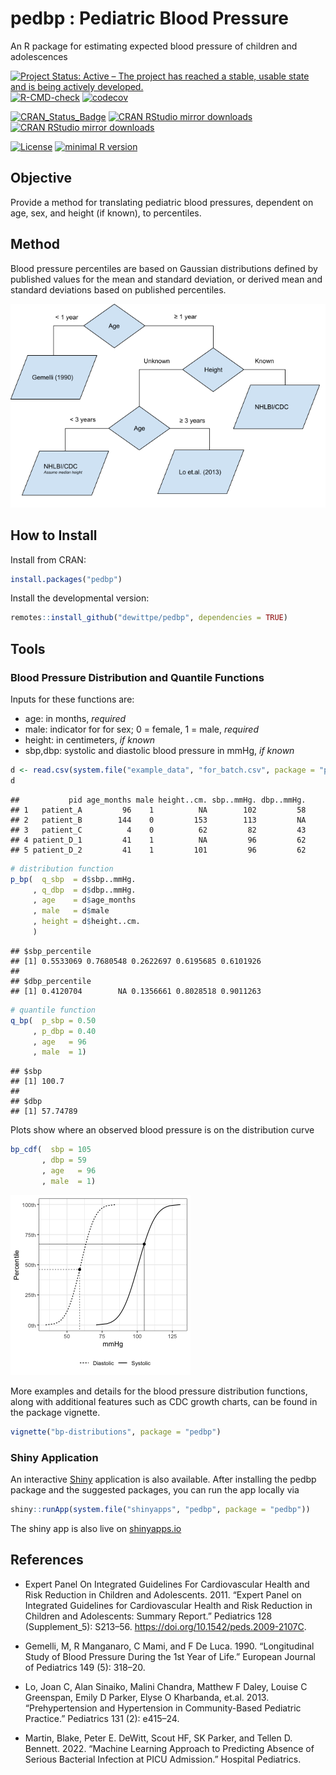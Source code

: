 # pedbp : Pediatric Blood Pressure
An R package for estimating expected blood pressure of children and adolescences

[![Project Status: Active – The project has reached a stable, usable state and is being actively developed.](https://www.repostatus.org/badges/latest/active.svg)](https://www.repostatus.org/#active)
[![R-CMD-check](https://github.com/dewittpe/pedbp/actions/workflows/R-CMD-check.yaml/badge.svg)](https://github.com/dewittpe/pedbp/actions/workflows/R-CMD-check.yaml)
[![codecov](https://codecov.io/gh/dewittpe/pedbp/branch/main/graph/badge.svg?token=DYiVkUwKrP)](https://app.codecov.io/gh/dewittpe/pedbp)

[![CRAN_Status_Badge](http://www.r-pkg.org/badges/version/pedbp)](https://cran.r-project.org/package=pedbp)
[![CRAN RStudio mirror downloads](http://cranlogs.r-pkg.org/badges/pedbp)](http://www.r-pkg.org/pkg/pedbp)
[![CRAN RStudio mirror downloads](http://cranlogs.r-pkg.org/badges/grand-total/pedbp)](http://www.r-pkg.org/pkg/pedbp)

[![License](https://img.shields.io/badge/licence-GPL--2-blue.svg)](https://www.gnu.org/licenses/old-licenses/gpl-2.0.html)
[![minimal R version](https://img.shields.io/badge/R%3E%3D-3.5.0-6666ff.svg)](https://cran.r-project.org/)

## Objective
Provide a method for translating pediatric blood pressures, dependent on age,
sex, and height (if known), to percentiles.

## Method
Blood pressure percentiles are based on Gaussian distributions defined by published
values for the mean and standard deviation, or derived mean and standard
deviations based on published percentiles.

![](inst/images/flowchart.png)

## How to Install

Install from CRAN:


```r
install.packages("pedbp")
```

Install the developmental version:

```r
remotes::install_github("dewittpe/pedbp", dependencies = TRUE)
```

## Tools

### Blood Pressure Distribution and Quantile Functions

Inputs for these functions are:

* age: in months, _required_
* male: indicator for for sex; 0 = female, 1 = male, _required_
* height: in centimeters, _if known_
* sbp,dbp: systolic and diastolic blood pressure in mmHg, _if known_


```r
d <- read.csv(system.file("example_data", "for_batch.csv", package = "pedbp"))
d
```

```
##           pid age_months male height..cm. sbp..mmHg. dbp..mmHg.
## 1   patient_A         96    1          NA        102         58
## 2   patient_B        144    0         153        113         NA
## 3   patient_C          4    0          62         82         43
## 4 patient_D_1         41    1          NA         96         62
## 5 patient_D_2         41    1         101         96         62
```

```r
# distribution function
p_bp(  q_sbp  = d$sbp..mmHg.
     , q_dbp  = d$dbp..mmHg.
     , age    = d$age_months
     , male   = d$male
     , height = d$height..cm.
     )
```

```
## $sbp_percentile
## [1] 0.5533069 0.7680548 0.2622697 0.6195685 0.6101926
## 
## $dbp_percentile
## [1] 0.4120704        NA 0.1356661 0.8028518 0.9011263
```

```r
# quantile function
q_bp(  p_sbp = 0.50
     , p_dbp = 0.40
     , age   = 96
     , male  = 1)
```

```
## $sbp
## [1] 100.7
## 
## $dbp
## [1] 57.74789
```

Plots show where an observed blood pressure is on the distribution curve

```r
bp_cdf(  sbp = 105
       , dbp = 59
       , age   = 96
       , male  = 1)
```

![plot of chunk bp_cdf_example](inst/images/bp_cdf_example-1.png)

More examples and details for the blood pressure distribution functions, along
with additional features such as CDC growth charts, can be found in the package
vignette.

```r
vignette("bp-distributions", package = "pedbp")
```

### Shiny Application
An interactive [Shiny](https://shiny.rstudio.com/) application is also available.
After installing the pedbp package and the suggested
packages, you can run the app locally via

```r
shiny::runApp(system.file("shinyapps", "pedbp", package = "pedbp"))
```

The shiny app is also live on [shinyapps.io](https://dewittpe.shinyapps.io/pedbp/)

## References

* Expert Panel On Integrated Guidelines For Cardiovascular Health and Risk Reduction in Children and Adolescents. 2011. “Expert Panel on Integrated Guidelines for Cardiovascular Health and Risk Reduction in Children and Adolescents: Summary Report.” Pediatrics 128 (Supplement_5): S213–56. https://doi.org/10.1542/peds.2009-2107C.

* Gemelli, M, R Manganaro, C Mami, and F De Luca. 1990. “Longitudinal Study of Blood Pressure During the 1st Year of Life.” European Journal of Pediatrics 149 (5): 318–20.

* Lo, Joan C, Alan Sinaiko, Malini Chandra, Matthew F Daley, Louise C Greenspan, Emily D Parker, Elyse O Kharbanda, et.al. 2013. “Prehypertension and Hypertension in Community-Based Pediatric Practice.” Pediatrics 131 (2): e415–24.

* Martin, Blake, Peter E. DeWitt, Scout HF, SK Parker, and Tellen D. Bennett. 2022. “Machine Learning Approach to Predicting Absence of Serious Bacterial Infection at PICU Admission.” Hospital Pediatrics.

